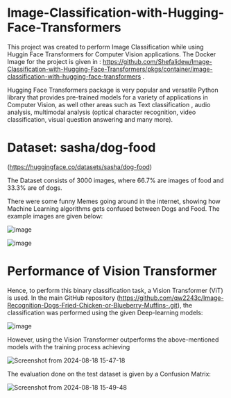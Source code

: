 # Image-Classification-with-Hugging-Face-Transformers

This project was created to perform Image Classification while using Huggin Face Transformers for Computer Vision applications. The Docker Image for the project is given in : https://github.com/Shefalidew/Image-Classification-with-Hugging-Face-Transformers/pkgs/container/image-classification-with-hugging-face-transformers .

Hugging Face Transformers package is very popular and versatile Python library that provides pre-trained models for a variety of applications in Computer Vision, as well other areas such as Text classification , audio analysis, multimodal analysis (optical character recognition, video classification, visual question answering and many more).

# Dataset: sasha/dog-food 
(https://huggingface.co/datasets/sasha/dog-food)

The Dataset consists of 3000 images, where 66.7% are images of food and 33.3% are of dogs.

There were some funny Memes going around in the internet, showing how Machine Learning algorithms gets confused between Dogs and Food. The example images are given below:

![image](https://github.com/user-attachments/assets/3c5105e5-6985-4a0e-93de-a255dc37510e)

![image](https://github.com/user-attachments/assets/0d5176e8-492d-4c11-b532-20ea05b45d4a)

# Performance of Vision Transformer

Hence, to perform this binary classification task, a Vision Transformer (ViT) is used. 
In the main GitHub repository (https://github.com/qw2243c/Image-Recognition-Dogs-Fried-Chicken-or-Blueberry-Muffins-.git), the classification was performed using the given Deep-learning models:

![image](https://github.com/user-attachments/assets/fd7e0eb4-ad53-47ff-ae51-2d2828a000fe)

However, using the Vision Transformer outperforms the above-mentioned models with the training process achieving 

![Screenshot from 2024-08-18 15-47-18](https://github.com/user-attachments/assets/11aa4c9d-3e7a-4625-96fa-04672efd2e6b)

The evaluation done on the test dataset is given by a Confusion Matrix:

![Screenshot from 2024-08-18 15-49-48](https://github.com/user-attachments/assets/0a55de37-c4a0-4d01-9f4e-c14a31b1abef)
